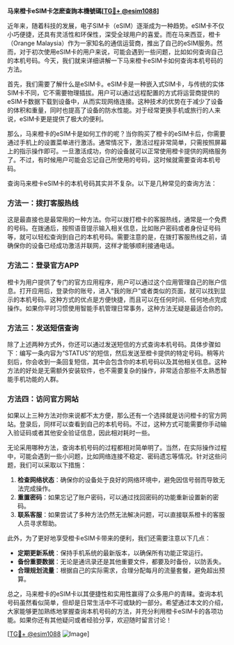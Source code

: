 **马来橙卡eSIM卡怎麽查詢本機號碼[[TG💪+ @esim1088](https://t.me/s/esim1088)]**

近年来，随着科技的发展，电子SIM卡（eSIM）逐渐成为一种趋势。eSIM卡不仅小巧便捷，还具有灵活性和环保性，深受全球用户的喜爱。而在马来西亚，橙卡（Orange Malaysia）作为一家知名的通信运营商，推出了自己的eSIM服务。然而，对于初次使用eSIM卡的用户来说，可能会遇到一些问题，比如如何查询自己的本机号码。今天，我们就来详细讲解一下马来橙卡eSIM卡如何查询本机号码的方法。

首先，我们需要了解什么是eSIM卡。eSIM卡是一种嵌入式SIM卡，与传统的实体SIM卡不同，它不需要物理插拔。用户可以通过远程配置的方式将运营商提供的eSIM卡数据下载到设备中，从而实现网络连接。这种技术的优势在于减少了设备的体积和重量，同时也提高了设备的防水性能。对于经常更换手机或旅行的人来说，eSIM卡更是提供了极大的便利。

那么，马来橙卡的eSIM卡是如何工作的呢？当你购买了橙卡的eSIM卡后，你需要通过手机上的设置菜单进行激活。通常情况下，激活过程非常简单，只需按照屏幕上的指示操作即可。一旦激活成功，你的设备就可以正常使用橙卡提供的网络服务了。不过，有时候用户可能会忘记自己所使用的号码，这时候就需要查询本机号码。

查询马来橙卡eSIM卡的本机号码其实并不复杂。以下是几种常见的查询方法：

### 方法一：拨打客服热线
这是最直接也是最常用的一种方法。你可以拨打橙卡的客服热线，通常是一个免费的号码。在拨通后，按照语音提示输入相关信息，比如账户密码或者身份证号码等，就可以轻松查询到自己的本机号码。需要注意的是，在拨打客服热线之前，请确保你的设备已经成功激活并联网，这样才能够顺利接通电话。

### 方法二：登录官方APP
橙卡为用户提供了专门的官方应用程序，用户可以通过这个应用管理自己的账户信息。打开应用后，登录你的账号，进入“我的账户”或者类似的页面，就可以找到显示的本机号码。这种方式的优点是方便快捷，而且可以在任何时间、任何地点完成操作。如果你平时习惯使用智能手机管理日常事务，这种方法无疑是最适合你的。

### 方法三：发送短信查询
除了上述两种方式外，你还可以通过发送短信的方式查询本机号码。具体步骤如下：编写一条内容为“STATUS”的短信，然后发送至橙卡提供的特定号码。稍等片刻后，你会收到一条回复短信，其中会包含你的本机号码以及其他相关信息。这种方法的好处是无需额外安装软件，也不需要复杂的操作，非常适合那些不太熟悉智能手机功能的人群。

### 方法四：访问官方网站
如果以上三种方法对你来说都不太方便，那么还有一个选择就是访问橙卡的官方网站。登录后，同样可以查看到自己的本机号码。不过，这种方式可能需要你手动输入验证码或者其他安全验证信息，因此相对耗时一些。

无论采用哪种方法，查询本机号码的过程都相对简单明了。当然，在实际操作过程中，可能会遇到一些小问题，比如网络连接不稳定、密码遗忘等情况。针对这些问题，我们可以采取以下措施：

1. **检查网络状态**：确保你的设备处于良好的网络环境中，避免因信号弱而导致无法完成操作。
2. **重置密码**：如果忘记了账户密码，可以通过找回密码的功能重新设置新的密码。
3. **联系客服**：如果尝试了多种方法仍然无法解决问题，可以直接联系橙卡的客服人员寻求帮助。

此外，为了更好地享受橙卡eSIM卡带来的便利，我们还需要注意以下几点：

- **定期更新系统**：保持手机系统的最新版本，以确保所有功能正常运行。
- **备份重要数据**：无论是通讯录还是其他重要文件，都要及时备份，以防丢失。
- **合理规划流量**：根据自己的实际需求，合理分配每月的流量套餐，避免超出预算。

总之，马来橙卡的eSIM卡以其便捷性和实用性赢得了众多用户的青睐。查询本机号码虽然看似简单，但却是日常生活中不可或缺的一部分。希望通过本文的介绍，大家能够更加熟练地掌握查询本机号码的方法，并充分利用橙卡eSIM卡的各项功能。如果你还有其他疑问或者经验分享，欢迎随时留言讨论！

[[TG💪+ @esim1088](https://t.me/s/esim1088) ![Image](https://i.postimg.cc/4NQfJmqS/Snipaste-2025-05-13-00-14-12.png)]
